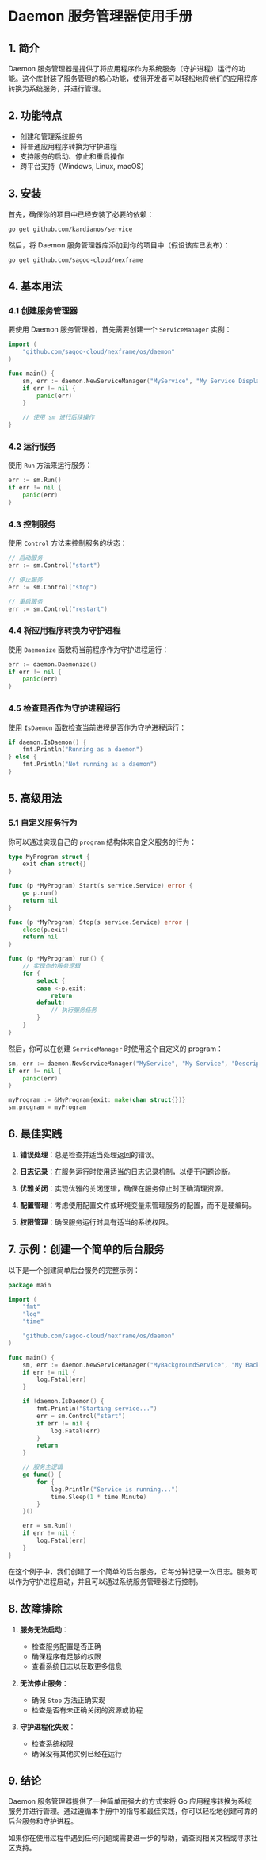 # Daemon 服务管理器使用手册

## 1. 简介

Daemon 服务管理器是提供了将应用程序作为系统服务（守护进程）运行的功能。这个库封装了服务管理的核心功能，使得开发者可以轻松地将他们的应用程序转换为系统服务，并进行管理。

## 2. 功能特点

- 创建和管理系统服务
- 将普通应用程序转换为守护进程
- 支持服务的启动、停止和重启操作
- 跨平台支持（Windows, Linux, macOS）

## 3. 安装

首先，确保你的项目中已经安装了必要的依赖：

```
go get github.com/kardianos/service
```

然后，将 Daemon 服务管理器库添加到你的项目中（假设该库已发布）：

```
go get github.com/sagoo-cloud/nexframe
```

## 4. 基本用法

### 4.1 创建服务管理器

要使用 Daemon 服务管理器，首先需要创建一个 `ServiceManager` 实例：

```go
import (
    "github.com/sagoo-cloud/nexframe/os/daemon"
)

func main() {
    sm, err := daemon.NewServiceManager("MyService", "My Service Display Name", "This is my service description")
    if err != nil {
        panic(err)
    }

    // 使用 sm 进行后续操作
}
```

### 4.2 运行服务

使用 `Run` 方法来运行服务：

```go
err := sm.Run()
if err != nil {
    panic(err)
}
```

### 4.3 控制服务

使用 `Control` 方法来控制服务的状态：

```go
// 启动服务
err := sm.Control("start")

// 停止服务
err := sm.Control("stop")

// 重启服务
err := sm.Control("restart")
```

### 4.4 将应用程序转换为守护进程

使用 `Daemonize` 函数将当前程序作为守护进程运行：

```go
err := daemon.Daemonize()
if err != nil {
    panic(err)
}
```

### 4.5 检查是否作为守护进程运行

使用 `IsDaemon` 函数检查当前进程是否作为守护进程运行：

```go
if daemon.IsDaemon() {
    fmt.Println("Running as a daemon")
} else {
    fmt.Println("Not running as a daemon")
}
```

## 5. 高级用法

### 5.1 自定义服务行为

你可以通过实现自己的 `program` 结构体来自定义服务的行为：

```go
type MyProgram struct {
    exit chan struct{}
}

func (p *MyProgram) Start(s service.Service) error {
    go p.run()
    return nil
}

func (p *MyProgram) Stop(s service.Service) error {
    close(p.exit)
    return nil
}

func (p *MyProgram) run() {
    // 实现你的服务逻辑
    for {
        select {
        case <-p.exit:
            return
        default:
            // 执行服务任务
        }
    }
}
```

然后，你可以在创建 `ServiceManager` 时使用这个自定义的 program：

```go
sm, err := daemon.NewServiceManager("MyService", "My Service", "Description")
if err != nil {
    panic(err)
}

myProgram := &MyProgram{exit: make(chan struct{})}
sm.program = myProgram
```

## 6. 最佳实践

1. **错误处理**：总是检查并适当处理返回的错误。

2. **日志记录**：在服务运行时使用适当的日志记录机制，以便于问题诊断。

3. **优雅关闭**：实现优雅的关闭逻辑，确保在服务停止时正确清理资源。

4. **配置管理**：考虑使用配置文件或环境变量来管理服务的配置，而不是硬编码。

5. **权限管理**：确保服务运行时具有适当的系统权限。

## 7. 示例：创建一个简单的后台服务

以下是一个创建简单后台服务的完整示例：

```go
package main

import (
    "fmt"
    "log"
    "time"

    "github.com/sagoo-cloud/nexframe/os/daemon"
)

func main() {
    sm, err := daemon.NewServiceManager("MyBackgroundService", "My Background Service", "This service runs in the background")
    if err != nil {
        log.Fatal(err)
    }

    if !daemon.IsDaemon() {
        fmt.Println("Starting service...")
        err = sm.Control("start")
        if err != nil {
            log.Fatal(err)
        }
        return
    }

    // 服务主逻辑
    go func() {
        for {
            log.Println("Service is running...")
            time.Sleep(1 * time.Minute)
        }
    }()

    err = sm.Run()
    if err != nil {
        log.Fatal(err)
    }
}
```

在这个例子中，我们创建了一个简单的后台服务，它每分钟记录一次日志。服务可以作为守护进程启动，并且可以通过系统服务管理器进行控制。

## 8. 故障排除

1. **服务无法启动**：
    - 检查服务配置是否正确
    - 确保程序有足够的权限
    - 查看系统日志以获取更多信息

2. **无法停止服务**：
    - 确保 `Stop` 方法正确实现
    - 检查是否有未正确关闭的资源或协程

3. **守护进程化失败**：
    - 检查系统权限
    - 确保没有其他实例已经在运行

## 9. 结论

Daemon 服务管理器提供了一种简单而强大的方式来将 Go 应用程序转换为系统服务并进行管理。通过遵循本手册中的指导和最佳实践，你可以轻松地创建可靠的后台服务和守护进程。

如果你在使用过程中遇到任何问题或需要进一步的帮助，请查阅相关文档或寻求社区支持。